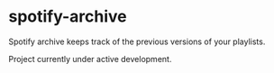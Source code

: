 # spotify-archive

Spotify archive keeps track of the previous versions of your playlists. 

Project currently under active development.
